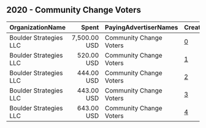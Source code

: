 ## 2020 - Community Change Voters 
|OrganizationName|Spent|PayingAdvertiserNames|CreativeUrls|Impressions|Genders|AgeBrackets|CountryCodes|BillingAddresses|CandidateBallotInformation|
|:---|---:|:---|:---|---:|:---|:---|:---|:---|:---|
|Boulder Strategies LLC|7,500.00 USD|Community Change Voters|[0](https://www.snap.com/political-ads/asset/6eba8d9636dae9480bfb285cb43159c6777c377925912efe72e963551933b395?mediaType=mp4)|1,633,778||18-39|united states|US|Georgia Runoff Election Register to Vote|
|Boulder Strategies LLC|520.00 USD|Community Change Voters|[1](https://www.snap.com/political-ads/asset/60fb34e43bb664d93d5e4b56767f9320fc36d877dae354bf8c2f655980470cce?mediaType=mp4)|37,425||18-35|united states|US|Raphael Warnock and Jon Ossoff|
|Boulder Strategies LLC|444.00 USD|Community Change Voters|[2](https://www.snap.com/political-ads/asset/a6d2afe1ceda12b14a8532f0a13947f5c21f19f6ba72308219f5346a25b03b82?mediaType=mp4)|38,391||18-35|united states|US|Raphael Warnock and Jon Ossoff|
|Boulder Strategies LLC|443.00 USD|Community Change Voters|[3](https://www.snap.com/political-ads/asset/d25ea8d055bb40845872e5ccc86609eeb6f1796ffa4d85470d7768c1f15f4065?mediaType=mp4)|33,272||18-35|united states|US|Raphael Warnock and Jon Ossoff|
|Boulder Strategies LLC|643.00 USD|Community Change Voters|[4](https://www.snap.com/political-ads/asset/eae7ed6264323397881ee8fa3f15d3bf78a4af13596c9edda771be3958d97036?mediaType=mp4)|46,599||18-35|united states|US|Raphael Warnock and Jon Ossoff|
